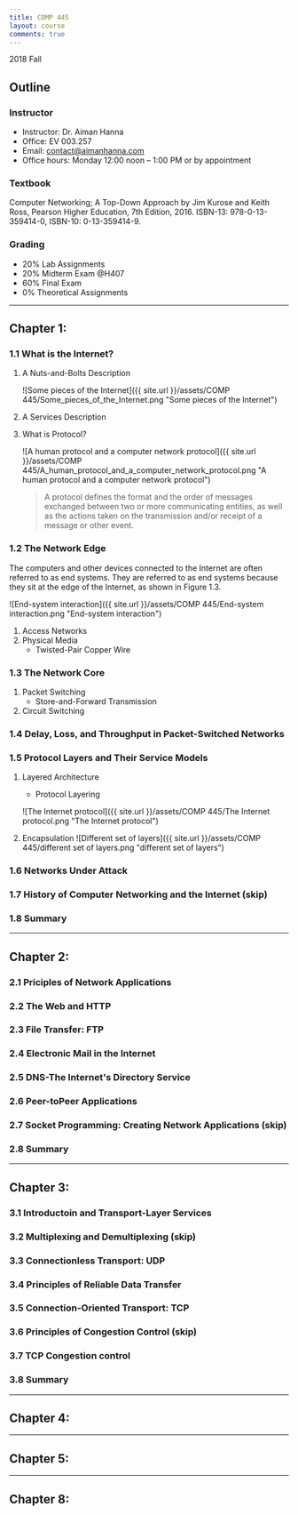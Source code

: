 ```yaml
---
title: COMP 445
layout: course
comments: true
---
```


2018 Fall

<!--more-->

## Outline

### Instructor
* Instructor: Dr. Aiman Hanna
* Office: EV 003.257
* Email: contact@aimanhanna.com
* Office hours:  Monday 12:00 noon – 1:00 PM or by appointment

### Textbook
Computer Networking; A Top-Down Approach by Jim Kurose and Keith Ross, Pearson Higher Education, 7th Edition, 2016. ISBN-13: 978-0-13-359414-0, ISBN-10: 0-13-359414-9. 

### Grading
* 20% Lab Assignments 
* 20% Midterm Exam @H407
* 60% Final Exam
* 0%  Theoretical Assignments

---

## Chapter 1:

### 1.1 What is the Internet?

1. A Nuts-and-Bolts Description

    ![Some pieces of the Internet]({{ site.url }}/assets/COMP 445/Some_pieces_of_the_Internet.png "Some pieces of the Internet")

2. A Services Description

3. What is Protocol?

    ![A human protocol and a computer network protocol]({{ site.url }}/assets/COMP 445/A_human_protocol_and_a_computer_network_protocol.png "A human protocol and a computer network protocol")

    > A protocol defines the format and the order of messages exchanged between two or more communicating entities, as well as the actions taken on the transmission and/or receipt of a message or other event.

### 1.2 The Network Edge

The computers and other devices connected to the Internet are often referred to as end systems. They are referred to as end systems because they sit at the edge of the Internet, as shown in Figure 1.3.

![End-system interaction]({{ site.url }}/assets/COMP 445/End-system interaction.png "End-system interaction")

1. Access Networks
2. Physical Media
    * Twisted-Pair Copper Wire


### 1.3 The Network Core
1. Packet Switching
    * Store-and-Forward Transmission
2. Circuit Switching



### 1.4 Delay, Loss, and Throughput in Packet-Switched Networks

### 1.5 Protocol Layers and Their Service Models
1. Layered Architecture
    * Protocol Layering

    ![The Internet protocol]({{ site.url }}/assets/COMP 445/The Internet protocol.png "The Internet protocol")
2. Encapsulation
![Different set of layers]({{ site.url }}/assets/COMP 445/different set of layers.png "different set of layers")



### 1.6 Networks Under Attack

### 1.7 History of Computer Networking and the Internet (skip)

### 1.8 Summary

---

## Chapter 2:

### 2.1 Priciples of Network Applications

### 2.2 The Web and HTTP

### 2.3 File Transfer: FTP

### 2.4 Electronic Mail in the Internet

### 2.5 DNS-The Internet's Directory Service

### 2.6 Peer-toPeer Applications

### 2.7 Socket Programming: Creating Network Applications (skip)

### 2.8 Summary

---

## Chapter 3:

### 3.1 Introductoin and Transport-Layer Services

### 3.2 Multiplexing and Demultiplexing (skip)

### 3.3 Connectionless Transport: UDP

### 3.4 Principles of Reliable Data Transfer

### 3.5 Connection-Oriented Transport: TCP

### 3.6 Principles of Congestion Control (skip)

### 3.7 TCP Congestion control

### 3.8 Summary

---

## Chapter 4:

---

## Chapter 5:

---

## Chapter 8:
